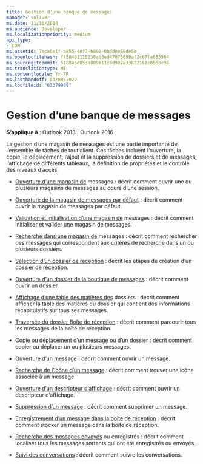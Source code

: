 ```yaml
---
title: Gestion d’une banque de messages
manager: soliver
ms.date: 11/16/2014
ms.audience: Developer
ms.localizationpriority: medium
api_type:
- COM
ms.assetid: 7eca0e1f-a855-4ef7-b892-0bddee59de5e
ms.openlocfilehash: ff58481115238ab3ed47076698af2c67fa685564
ms.sourcegitcommit: 518845d053a009b11c8d907a33822161c0b6bc96
ms.translationtype: MT
ms.contentlocale: fr-FR
ms.lasthandoff: 03/08/2022
ms.locfileid: "63379989"
---
```

# <a name="handling-a-message-store"></a>Gestion d’une banque de messages
  
**S’applique à** : Outlook 2013 | Outlook 2016 
  
La gestion d’une magasin de messages est une partie importante de l’ensemble de tâches de tout client. Ces tâches incluent l’ouverture, la copie, le déplacement, l’ajout et la suppression de dossiers et de messages, l’affichage de différents tableaux, la définition de propriétés et le contrôle des niveaux d’accès.

- [Ouverture d’une magasin de](opening-a-message-store.md) messages : décrit comment ouvrir une ou plusieurs magasins de messages au cours d’une session.
    
- [Ouverture de la magasin de messages par défaut](opening-the-default-message-store.md) : décrit comment ouvrir la magasin de messages par défaut.
    
- [Validation et initialisation d’une magasin de](validating-and-initializing-a-message-store.md) messages : décrit comment initialiser et valider une magasin de messages.
    
- [Recherche dans une magasin de](searching-a-message-store.md) messages : décrit comment rechercher des messages qui correspondent aux critères de recherche dans un ou plusieurs dossiers.
    
- [Sélection d’un dossier de réception](selecting-a-receive-folder.md) : décrit les étapes de création d’un dossier de réception.
    
- [Ouverture d’un dossier de la boutique de messages](opening-a-message-store-folder.md) : décrit comment ouvrir un dossier.
    
- [Affichage d’une table des matières des](displaying-a-folder-contents-table.md) dossiers : décrit comment afficher la table des matières du dossier qui contient des informations récapitulatifs sur tous ses messages.
    
- [Traversée du dossier Boîte de réception](traversing-the-inbox-folder.md) : décrit comment parcourir tous les messages de la boîte de réception.
    
- [Copie ou déplacement d’un message ou](copying-or-moving-a-message-or-a-folder.md) d’un dossier : décrit comment copier ou déplacer un ou plusieurs messages.
    
- [Ouverture d’un message](opening-a-message.md) : décrit comment ouvrir un message.
    
- [Recherche de l’icône d’un message](finding-the-icon-for-a-message.md) : décrit comment trouver une icône associée à un message.
    
- [Ouverture d’un descripteur d’affichage](opening-a-view-descriptor.md) : décrit comment ouvrir un descripteur d’affichage.
    
- [Suppression d’un message](deleting-a-message.md) : décrit comment supprimer un message.
    
- [Enregistrement d’un message dans la boîte de réception](saving-a-message-in-the-inbox.md) : décrit comment stocker un message dans la boîte de réception.
    
- [Recherche des messages envoyés](finding-sent-or-saved-messages.md) ou enregistrés : décrit comment localiser tous les messages sortants qui ont été enregistrés ou envoyés.
    
- [Suivi des conversations](tracking-conversations.md) : décrit comment suivre les conversations.
    

